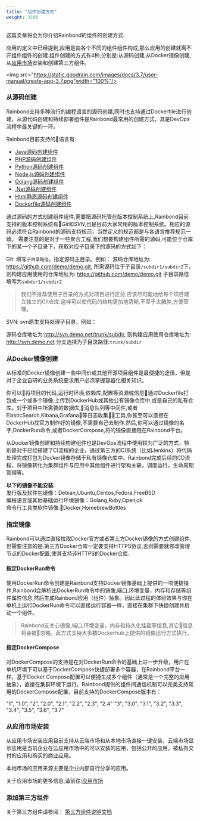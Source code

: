 ```yaml
---
title: "组件创建方式"
weight: 3100
---
```


这篇文章将会为你介绍Rainbond的组件的创建方式.

应用的定义中已经提到,应用是由各个不同的组件组件构成,那么应用的创建就离不开组件组件的创建.组件创建的方式有4种,分别是:从源码创建,从Docker镜像创建,从[应用市场](./creation-process/)安装和创建第三方组件。

<img src="https://static.goodrain.com/images/docs/3.7/user-manual/create-app-3.7.png"width="100%"/>

### 从源码创建

Rainbond支持多种流行的编程语言的源码创建,同时也支持通过Dockerfile进行创建，从源代码创建和持续部署组件是Rainbond最常用的创建方式，其是DevOps流程中最关键的一环。

Rainbond目前支持的语言有:

- [Java源码创建组件](./language-support/java/)
- [PHP源码创建组件](./language-support/php/)
- [Python源码创建组件](./language-support/python/)
- [Node.js源码创建组件](./language-support/nodejs/)
- [Golang源码创建组件](./language-support/golang/)
- [.Net源码创建组件](./language-support/netcore/)
- [Html静态源码创建组件](./language-support/html/)
- [Dockerfile源码创建组件](./language-support/dockerfile/)

通过源码的方式创建组件组件,需要把源码托管在版本控制系统上,Rainbond目前支持的版本控制系统有*Git*和*SVN*,也是目前大家常用的版本控制系统。相应的源码必须符合Rainbond的源码支持规范，当然定义的规范都是与各语言推荐规范一致。
需要注意的是对于一些聚合工程,我们想要构建组件所需的源码,可能位于仓库下的某一个子目录下，获取对应子目录下的源码的方式如下：

Git: 填写`子目录路径`，指定源码主目录。例如：
源码仓库地址为: https://github.com/demo/demo.git, 所需源码位于子目录`/subdir1/subdir2`下，则构建应用使用的仓库地址为: https://github.com/demo/demo.git 子目录路径填写为`subdir1/subdir2`

> 我们不推荐使用子目录的方式对项目进行区分,应该尽可能地给每个项目建立独立的Git仓库.这样可以使代码的结构更加地清晰,不至于太臃肿,方便管理。

SVN: svn原生支持处理子目录，例如：

源码仓库地址为:http://svn.demo.net/trunk/subdir, 则构建应用使用仓库地址为: http://svn.demo.net 分支选择为子目录路径:`trunk/subdir`

### 从Docker镜像创建

从标准的Docker镜像创建一些中间价或其他开源项目组件是最便捷的途径，但是对于企业自研的业务系统要求用户必须掌握容器化相关知识。

你可以将项目的代码,运行时环境,依赖库,配置等资源或信息通过Dockerfile打包成一个或多个镜像,上传到DockerHub或其他公有镜像仓库中,或是自己的私有仓库。对于项目中所需要的数据库,消息队列等中间件,或者ElasticSearch,Kibana,Grafana等日志收集工具,你甚至可以直接在DockerHub找官方制作好的镜像,不需要自己去制作.然后,你可以通过镜像的名字,DockerRun命令,或者DockerCompose,将的镜像直接跑在Rainbond平台。

从Docker镜像创建和持续构建组件也是DevOps流程中使用较为广泛的方式，特别是对于已经搭建了CI流程的企业，通过第三方的CI系统（比如Jenkins）将代码处理完成打包为Docker镜像存储于私有镜像仓库中。Rainbond完成后续的CD流程，将镜像转化为集群组件与应用中其他组件进行架构关联，调度运行，生命周期管理等。

<b>以下的镜像不能安装:</b> <br />
发行版及软件包镜像：Debian,Ubuntu,Centos,Fedora,FreeBSD<br />
编程语言或其他基础运行环境镜像：Golang,Ruby,Openjdk<br />
命令行工具类软件镜像:Docker,HomebrewBottles


### 指定镜像

Rainbond可以通过直接拉取Docker官方或者第三方Docker镜像的方式创建组件,但需要注意的是,第三方Docker仓库一定要支持HTTPS协议,否则需要就修改管理节点的Docker配置,使其支持非HTTPS的Docker仓库.

#### 指定DockerRun命令

使用DockerRun命令创建是Rainbond支持Docker镜像基础上提供的一项便捷操作,Rainbond会解析出DockerRun命令中的镜像,端口,环境变量，内存和存储等组件属性信息,然后生成Rainbond应用（组件）抽象。因此此过程的体验效果与你在单机上运行DockerRun命令可以直接运行容器一样，直接在集群下快捷创建并启动一个组件。

> Rainbond支关心镜像,端口,环境变量，内存和持久化挂载等信息,其它信息将会被忽略。此方式支持大多数Dockerhub上提供的镜像运行方式执行。

#### 指定DockerCompose

对DockerCompose的支持是在对DockerRun命令的基础上进一步升级，用户在单机环境下可以基于DockerCompose快捷部署多个容器，在Rainbond平台一样，基于Docker Compose配置可以便捷生成多个组件（通常是一个完整的应用抽象），直接在集群环境下运行。Rainbond提供的组件间通信机制可以完美支持常用的DockerCompose配置，目前支持的DockerCompose版本有：

"1", "1.0", "2", "2.0", "2.1", "2.2", "2.3", "2.4"
"3", "3.0", "3.1", "3.2", "3.3", "3.4", "3.5", "3.6", "3.7"

### 从应用市场安装

从应用市场安装应用目前支持从云端市场和从本地市场直接一键安装，云端市场显示应用是当前企业在云应用市场中的可以安装的应用，包括公开的应用，被私有交付的应用和购买的商业应用。 

本地市场的应用来源主要是企业内部自行分享的应用。

关于应用市场的更多信息,请前往:[应用市场](../app-store/app-market-define/)

### 添加第三方组件

关于第三方组件请参阅： [第三方组件说明文档](./thirdparty-service/thirdparty-create/)

